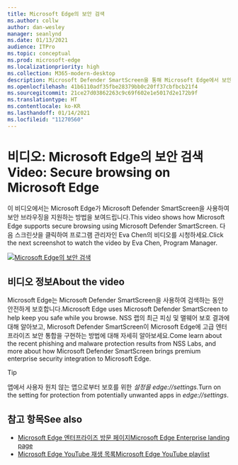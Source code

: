 ```yaml
---
title: Microsoft Edge의 보안 검색
ms.author: collw
author: dan-wesley
manager: seanlynd
ms.date: 01/13/2021
audience: ITPro
ms.topic: conceptual
ms.prod: microsoft-edge
ms.localizationpriority: high
ms.collection: M365-modern-desktop
description: Microsoft Defender SmartScreen을 통해 Microsoft Edge에서 보안 검색
ms.openlocfilehash: 41b6110adf35fbe28379bb0c20ff37cbfbcb21f4
ms.sourcegitcommit: 21ce27d03862263c9c69f602e1e5017d2e172b9f
ms.translationtype: HT
ms.contentlocale: ko-KR
ms.lasthandoff: 01/14/2021
ms.locfileid: "11270560"
---
```

# <span data-ttu-id="2b555-103">비디오: Microsoft Edge의 보안 검색</span><span class="sxs-lookup"><span data-stu-id="2b555-103">Video: Secure browsing on Microsoft Edge</span></span>

<span data-ttu-id="2b555-104">이 비디오에서는 Microsoft Edge가 Microsoft Defender SmartScreen을 사용하여 보안 브라우징을 지원하는 방법을 보여드립니다.</span><span class="sxs-lookup"><span data-stu-id="2b555-104">This video shows how Microsoft Edge supports secure browsing using Microsoft Defender SmartScreen.</span></span> <span data-ttu-id="2b555-105">다음 스크린샷을 클릭하여 프로그램 관리자인 Eva Chen의 비디오를 시청하세요.</span><span class="sxs-lookup"><span data-stu-id="2b555-105">Click the next screenshot to watch the video by Eva Chen, Program Manager.</span></span>

[![Microsoft Edge의 보안 검색](media/microsoft-edge-video-security-smartscreen/0.png)](http://www.youtube.com/watch?v=s9kk88SkjLw "Secure browsing on Microsoft Edge")

## <span data-ttu-id="2b555-107">비디오 정보</span><span class="sxs-lookup"><span data-stu-id="2b555-107">About the video</span></span>

<span data-ttu-id="2b555-108">Microsoft Edge는 Microsoft Defender SmartScreen을 사용하여 검색하는 동안 안전하게 보호합니다.</span><span class="sxs-lookup"><span data-stu-id="2b555-108">Microsoft Edge uses Microsoft Defender SmartScreen to help keep you safe while you browse.</span></span> <span data-ttu-id="2b555-109">NSS 랩의 최근 피싱 및 맬웨어 보호 결과에 대해 알아보고, Microsoft Defender SmartScreen이 Microsoft Edge에 고급 엔터프라이즈 보안 통합을 구현하는 방법에 대해 자세히 알아보세요.</span><span class="sxs-lookup"><span data-stu-id="2b555-109">Come learn about the recent phishing and malware protection results from NSS Labs, and more about how Microsoft Defender SmartScreen brings premium enterprise security integration to Microsoft Edge.</span></span>

> [!TIP]
> <span data-ttu-id="2b555-110">앱에서 사용자 원치 않는 앱으로부터 보호를 위한 *설정을 edge://settings.*</span><span class="sxs-lookup"><span data-stu-id="2b555-110">Turn on the setting for protection from potentially unwanted apps in *edge://settings*.</span></span>

## <span data-ttu-id="2b555-111">참고 항목</span><span class="sxs-lookup"><span data-stu-id="2b555-111">See also</span></span>

- [<span data-ttu-id="2b555-112">Microsoft Edge 엔터프라이즈 방문 페이지</span><span class="sxs-lookup"><span data-stu-id="2b555-112">Microsoft Edge Enterprise landing page</span></span>](https://aka.ms/EdgeEnterprise)
- [<span data-ttu-id="2b555-113">Microsoft Edge YouTube 재생 목록</span><span class="sxs-lookup"><span data-stu-id="2b555-113">Microsoft Edge YouTube playlist</span></span>](https://www.youtube.com/playlist?list=PLXtHYVsvn_b-uXh1tMeYpT-0iD8tD3tFy)


